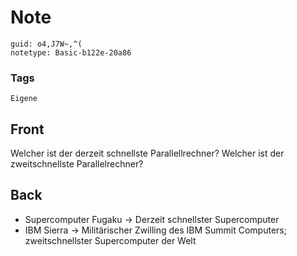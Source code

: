 # Note
```
guid: o4,J7W~,^(
notetype: Basic-b122e-20a86
```

### Tags
```
Eigene
```

## Front
Welcher ist der derzeit schnellste Parallellrechner? Welcher ist der zweitschnellste Parallelrechner?

## Back
<ul>
  <li>Supercomputer Fugaku → Derzeit schnellster Supercomputer
  <li>IBM Sierra → Militärischer Zwilling des IBM Summit Computers;
  zweitschnellster Supercomputer der Welt
</ul>
